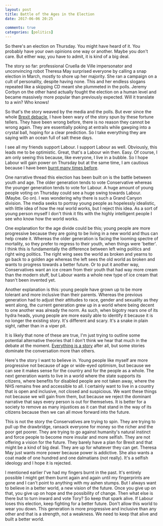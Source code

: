 ```yaml
---  
layout: post  
title: Battle of the Ages in the Election  
date: 2017-06-06 20:25  
  
comments: true  
categories: [politics]  
---  
```

So there's an election on Thursday. You might have heard of it. You probably have your own opinions one way or another. Maybe you don't care. But either way, you have to admit, it is kind of a big deal.  

The story so far: professional Cruella de Ville impersonator and unconvincing robot Theresa May surprised everyone by calling a snap election in March, mostly to shore up her majority. She ran a campaign on a cult of personality, despite having none. This and her endless slogans repeated like a skipping CD meant she plummeted in the polls. Jeremy Corbyn on the other hand actually fought the election on a human level and became massively more popular than previously expected. Will it translate to a win? Who knows!  

<!--more-->So that's the story weaved by the media and the polls. But ever since the whole <a href="/with-us-or-against-us-brexit-and-the-daily-mail/">Brexit debacle,</a> I have been wary of the story spun by these fortune tellers. They have been wrong before, there is no reason they cannot be wrong again. They are essentially poking at entrails while gawping into a crystal ball, hoping for a clear prediction. So I take everything they are saying with an ocean full of salt these days.  

I see all my friends support Labour. I support Labour as well. Obviously, this leads me to be optimistic. Great, that's a Labour win then. Easy. Of course, I am only seeing this because, like everyone, I live in a bubble. So I hope Labour will gain power on Thursday but at the same time, I am cautious because I have been <a href="alternative-facts/">burnt many times before</a>.  

One narrative thread this election has been built on is the battle between youth and age. The older generation tends to vote Conservative whereas the younger generation tends to vote for Labour. A huge amount of young people voting on Thursday could see a huge swing towards Labour. (Maybe. Go on). I was wondering why there is such a Grand Canyon division. The media seeks to portray young people as hopelessly idealistic, with little idea of how the real world works, but I reject this idea. As a sort of young person myself I don't think it fits with the highly intelligent people I see who know how the world works.  

One explanation for the age divide could be this; young people are more progressive because they are going to be living in a new world and thus can help create it. Whereas the older generation is facing the looming spectre of mortality, so they prefer to regress to their youth, when things were 'better'. I think this is fundamentally the difference between left wing politics and right wing politics. The right wing sees the world as broken and yearns to go back to a golden age whereas the left sees the old world as broken and wants to progress towards a better future. Or to put it another way, Conservatives want an ice cream from their youth that had way more cream than the modern stuff, but Labour wants a whole new type of ice cream that hasn't been invented yet.  

Another explanation is this: young people have grown up to be more tolerant and more inclusive than their parents. Whereas the previous generation had to adjust their attitudes to race, gender and sexuality as they went along, the current generation grew up in a world where being decent to one another was already the norm. As such, when bigotry rears one of its hydra heads, young people are more easily able to identify it because it is no longer the existing story. It's different and scary. It's a snake in plain sight, rather than in a viper pit.  

It is likely that none of these are true, I'm just trying to outline some potential alternative theories that I don't think we hear that much in the debate at the moment. <a href="/everything-is-a-story/">Everything is a story</a> after all, but some stories dominate the conversation more than others.  

Here's the story I want to believe in. Young people like myself are more progressive not because of age or wide-eyed optimism, but because we can see it makes sense for the country and for the people as a whole. The next generation wants to live in a world where the state supports its citizens, where benefits for disabled people are not taken away, where the NHS remains free and accessible to all. I certainly want to live in a country that is open and inclusive, not closed and suspicious. We want these things not because we will gain from them, but because we reject the dominant narrative that says every person is out for themselves. It is better for a society to remove as many injustices as it can that stand in the way of its citizens because then we can all move forward into the future.  

This is not the story the Conservatives are trying to spin. They are trying to pull up the drawbridge, ransack everyone for money so the richer and the poor get poorer. They are trying to go against humanity's natural instinct and force people to become more insular and more selfish. They are not offering a vision for the future. They barely have a plan for Brexit and that might be a kind of big deal. They are up for whatever they can get. Theresa May just wants more power because power is addictive. She also wants a coat made of one hundred and one dalmatians (not really). It's a selfish ideology and I hope it is rejected.  

I mentioned earlier I've had my fingers burnt in the past. It's entirely possible I might get them burnt again and again until my fingerprints are gone and I can't point to anything with my ashen stumps. But I always want to believe in a better world, a new vision of the future. Once you give up on that, you give up on hope and the possibility of change. Then what else is there but to turn inward and vote Tory? So keep that spark alive. If Labour loses this election, keep fighting for a better future. Don't allow this world to wear you down. This generation is more progressive and inclusive than any other and that is a strength, not a weakness. We need to keep that alive and built a better world.  
